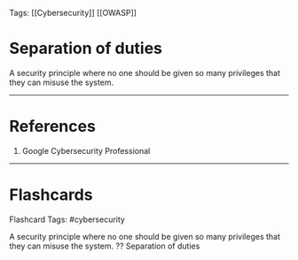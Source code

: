 Tags: [[Cybersecurity]] [[OWASP]]
# Separation of duties

A security principle where no one should be given so many privileges that they can misuse the system.

---
# References

1. Google Cybersecurity Professional

---
# Flashcards

Flashcard Tags: #cybersecurity

A security principle where no one should be given so many privileges that they can misuse the system.
??
Separation of duties
<!--SR:!2024-05-11,9,250!2024-05-26,20,270-->